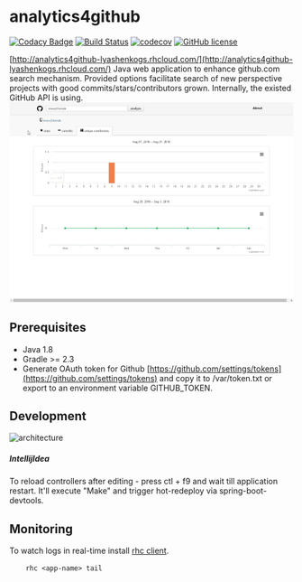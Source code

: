 # analytics4github

[![Codacy Badge](https://api.codacy.com/project/badge/Grade/d3a472531c4b46749c7eda1439d746db)](https://www.codacy.com/app/lyashenkogs/analytics4github?utm_source=github.com&amp;utm_medium=referral&amp;utm_content=LyashenkoGS/analytics4github&amp;utm_campaign=Badge_Grade)
[![Build Status](https://travis-ci.org/LyashenkoGS/analytics4github.svg?branch=master)](https://travis-ci.org/LyashenkoGS/analytics4github)
[![codecov](https://codecov.io/gh/LyashenkoGS/analytics4github/branch/master/graph/badge.svg)](https://codecov.io/gh/LyashenkoGS/analytics4github)
[![GitHub license](https://img.shields.io/github/license/mashape/apistatus.svg)](https://github.com/LyashenkoGS/analytics4github/blob/master/LICENCE)  


[http://analytics4github-lyashenkogs.rhcloud.com/](http://analytics4github-lyashenkogs.rhcloud.com/)
Java web application to enhance github.com search mechanism.
Provided options facilitate search of new perspective projects with good commits/stars/contributors grown.
Internally, the existed GitHub API is using.  
![Demo](https://github.com/LyashenkoGS/analytics4github/blob/master/demo.gif) 
## Prerequisites

* Java 1.8
* Gradle >= 2.3 
* Generate OAuth token for Github [https://github.com/settings/tokens](https://github.com/settings/tokens)
and copy it to /var/token.txt or export to an environment variable GITHUB_TOKEN.

## Development
![architecture](./documentation/Arhitecture.png)

##### IntellijIdea
To reload controllers after editing - press ctl + f9 and wait till application restart.
It'll execute "Make" and trigger hot-redeploy via spring-boot-devtools.


## Monitoring
To watch logs in real-time install [rhc client](https://developers.openshift.com/managing-your-applications/client-tools.html).  

        rhc <app-name> tail
 
